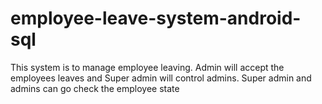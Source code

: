 # employee-leave-system-android-sql
This system is to manage employee leaving. Admin will accept the employees leaves and Super admin will control admins. Super admin and admins can go check the employee state
